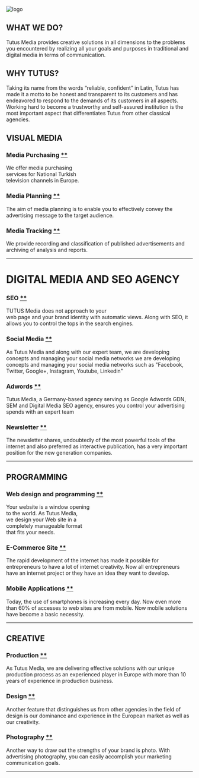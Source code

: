 
![logo](./Tutus%20Media%20-%20360%20°%20Digital%20Media%20Planning%20and%20Purchasing%20Agency_files/2-tutus_logo.png)

WHAT WE DO? 
-----------


Tutus Media provides creative solutions in all dimensions to the
problems you encountered by realizing all your goals and purposes in
traditional and digital media in terms of communication.


WHY TUTUS? 
-----------

Taking its name from the words “reliable, confident” in Latin, Tutus has
made it a motto to be honest and transparent to its customers and has
endeavored to respond to the demands of its customers in all aspects.
Working hard to become a trustworthy and self-assured institution is the
most important aspect that differentiates Tutus from other classical
agencies.

VISUAL MEDIA
------------



### Media Purchasing [**](https://tutusmedia.com/en/media-purchasing/)

We offer media purchasing\
 services for National Turkish\
 television channels in Europe.


### Media Planning  [**](https://tutusmedia.com/en/media-planning/)

The aim of media planning is to enable you to effectively convey the
advertising message to the target audience.



### Media Tracking  [**](https://tutusmedia.com/en/media-tracking/)

We provide recording and classification of published advertisements and
archiving of analysis and reports.

* * * * *

DIGITAL MEDIA AND SEO AGENCY
============================


### SEO [**](https://tutusmedia.com/en/seo/)


TUTUS Media does  not approach to your\
 web page and your  brand identity with automatic  views. Along with
 SEO, it allows  you to control the tops in the search engines.



### Social Media [**](https://tutusmedia.com/en/social-media/)

As Tutus Media and along with our expert team, we are developing
concepts and managing your social media networks we are developing
concepts and managing your social media networks such as "Facebook,
Twitter, Google+, Instagram, Youtube, Linkedin"



### Adwords  [**](https://tutusmedia.com/en/adwords/)

Tutus Media,
 a Germany-based
 agency serving as
 Google Adwords GDN,
 SEM and Digital Media
 SEO agency, ensures
 you control your
 advertising spends
 with an expert team


### Newsletter   [**](https://tutusmedia.com/en/newsletter/)

The newsletter
 shares, undoubtedly
 of the most powerful
 tools of the internet
 and also preferred as
 interactive publication,
 has a very important
 position for the new
 generation companies.

* * * * *

PROGRAMMING
-----------




### Web design and programming [**](https://tutusmedia.com/en/web-design-and-programming/)

Your website is a window opening\
 to the world. As Tutus Media,\
 we design your Web site in a\
 completely manageable format\
 that fits your needs.



### E-Commerce Site [**](https://tutusmedia.com/en/e-commerce-site/)

The rapid development of the internet has made it possible for
entrepreneurs to have a lot of internet creativity. Now all
entrepreneurs have an internet project or they have an idea they want to
develop.



### Mobile Applications [**](https://tutusmedia.com/en/mobile-applications/)

Today, the use of smartphones
 is increasing every day. Now even
 more than 60% of accesses to web
 sites are from mobile. Now mobile
 solutions have become a basic necessity.

* * * * *

CREATIVE 
--------





### Production [**](https://tutusmedia.com/en/production/)

As Tutus Media, we are delivering effective solutions with our unique
production process as an experienced player in Europe with more than 10
years of experience in production business.



### Design  [**](https://tutusmedia.com/en/design/)

Another feature that distinguishes us from other agencies in the field
of design is our dominance and experience in the European market as well
as our creativity.



### Photography [**](https://tutusmedia.com/en/photography/)

Another way to draw out the strengths of your brand is photo. With
advertising photography, you can easily accomplish your marketing
communication goals.

* * * * *
